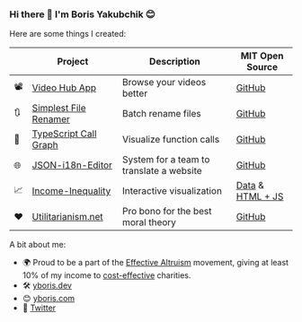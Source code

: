 ### Hi there 👋 I'm Boris Yakubchik 😊

Here are some things I created:

|  | Project | Description | MIT Open Source |
| --- | ------ | ----------- | ------ |
| 📽 | [Video Hub App](https://videohubapp.com) | Browse your videos better | [GitHub](https://github.com/whyboris/Video-Hub-App) |
| 🔃 | [Simplest File Renamer](https://yboris.dev/renamer/) | Batch rename files | [GitHub](https://github.com/whyboris/Simplest-File-Renamer) |
| 📜 | [TypeScript Call Graph](https://www.npmjs.com/package/typescript-call-graph) | Visualize function calls | [GitHub](https://github.com/whyboris/TypeScript-Call-Graph) |
| 🌐 | [JSON-i18n-Editor](https://github.com/whyboris/JSON-i18n-Editor) | System for a team to translate a website | [GitHub](https://github.com/whyboris/JSON-i18n-Editor) |
| 📈 | [Income-Inequality](https://income-inequality.info/) | Interactive visualization | [Data](https://github.com/whyboris/Global-Income-Distribution) & [HTML + JS](https://github.com/whyboris/income-inequality.info) |
| ♥ | [Utilitarianism.net](https://utilitarianism.net) | Pro bono for the best moral theory | [GitHub](https://github.com/whyboris/utilitarianism.net) |

A bit about me:

- 🌍 Proud to be a part of the [Effective Altruism](https://www.effectivealtruism.org/) movement, giving at least 10% of my income to [cost-effective](https://www.givewell.org/charities/top-charities) charities.
- 🛠 [yboris.dev](https://yboris.dev/) 
- 😊 [yboris.com](https://yboris.com/)
- 🐤 [Twitter](https://twitter.com/whyboris)
